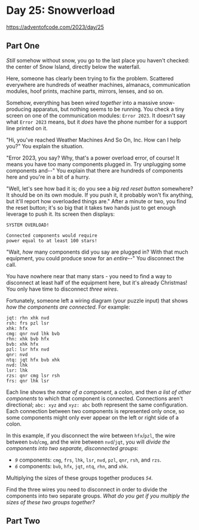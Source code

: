 # Day 25: Snowverload

<https://adventofcode.com/2023/day/25>

## Part One

_Still_ somehow without snow, you go to the last place you haven't checked: the center of Snow Island, directly below the
waterfall.

Here, someone has clearly been trying to fix the problem. Scattered everywhere are hundreds of weather machines, almanacs,
communication modules, hoof prints, machine parts, mirrors, lenses, and so on.

Somehow, everything has been _wired together_ into a massive snow-producing apparatus, but nothing seems to be running. You check
a tiny screen on one of the communication modules: `Error 2023`. It doesn't say what `Error 2023` means, but it _does_ have the
phone number for a support line printed on it.

"Hi, you've reached Weather Machines And So On, Inc. How can I help you?" You explain the situation.

"Error 2023, you say? Why, that's a power overload error, of course! It means you have too many components plugged in. Try
unplugging some components and--" You explain that there are hundreds of components here and you're in a bit of a hurry.

"Well, let's see how bad it is; do you see a _big red reset button_ somewhere? It should be on its own module. If you push it, it
probably won't fix anything, but it'll report how overloaded things are." After a minute or two, you find the reset button; it's
so big that it takes two hands just to get enough leverage to push it. Its screen then displays:

    SYSTEM OVERLOAD!

    Connected components would require
    power equal to at least 100 stars!

"Wait, _how_ many components did you say are plugged in? With that much equipment, you could produce snow for an _entire_\--" You
disconnect the call.

You have nowhere near that many stars - you need to find a way to disconnect at least half of the equipment here, but it's already
Christmas! You only have time to disconnect _three wires_.

Fortunately, someone left a wiring diagram (your puzzle input) that shows _how the components are connected_. For example:

    jqt: rhn xhk nvd
    rsh: frs pzl lsr
    xhk: hfx
    cmg: qnr nvd lhk bvb
    rhn: xhk bvb hfx
    bvb: xhk hfx
    pzl: lsr hfx nvd
    qnr: nvd
    ntq: jqt hfx bvb xhk
    nvd: lhk
    lsr: lhk
    rzs: qnr cmg lsr rsh
    frs: qnr lhk lsr

Each line shows the _name of a component_, a colon, and then _a list of other components_ to which that component is connected.
Connections aren't directional; `abc: xyz` and `xyz: abc` both represent the same configuration. Each connection between two
components is represented only once, so some components might only ever appear on the left or right side of a colon.

In this example, if you disconnect the wire between `hfx`/`pzl`, the wire between `bvb`/`cmg`, and the wire between `nvd`/`jqt`,
you will _divide the components into two separate, disconnected groups_:

- _`9`_ components: `cmg`, `frs`, `lhk`, `lsr`, `nvd`, `pzl`, `qnr`, `rsh`, and `rzs`.
- _`6`_ components: `bvb`, `hfx`, `jqt`, `ntq`, `rhn`, and `xhk`.

Multiplying the sizes of these groups together produces _`54`_.

Find the three wires you need to disconnect in order to divide the components into two separate groups. _What do you get if you
multiply the sizes of these two groups together?_

## Part Two

